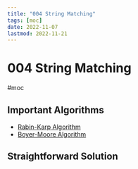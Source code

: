 ```yaml
---
title: "004 String Matching"
tags: [moc]
date: 2022-11-07
lastmod: 2022-11-21
---
```

# 004 String Matching
#moc 
## Important Algorithms
- [Rabin-Karp Algorithm](Notes/Rabin-Karp%20Algorithm.md)
- [Boyer-Moore Algorithm](Notes/Boyer-Moore%20Algorithm.md)
## Straightforward Solution
